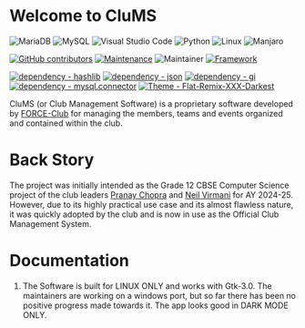 # Welcome to CluMS
![MariaDB](https://img.shields.io/badge/MariaDB-003545?style=for-the-badge&logo=mariadb&logoColor=white) ![MySQL](https://img.shields.io/badge/mysql-4479A1.svg?style=for-the-badge&logo=mysql&logoColor=white) ![Visual Studio Code](https://img.shields.io/badge/Visual%20Studio%20Code-0078d7.svg?style=for-the-badge&logo=visual-studio-code&logoColor=white) ![Python](https://img.shields.io/badge/python-3670A0?style=for-the-badge&logo=python&logoColor=ffdd54) ![Linux](https://img.shields.io/badge/Linux-FCC624?style=for-the-badge&logo=linux&logoColor=black) ![Manjaro](https://img.shields.io/badge/Manjaro-35BF5C?style=for-the-badge&logo=Manjaro&logoColor=white)

[![GitHub contributors](https://img.shields.io/github/contributors/Pranay-Chopra/CluMS)](https://GitHub.com/Pranay-Chopra/CluMS/graphs/contributors/) [![Maintenance](https://img.shields.io/badge/Maintained%3F-no-red.svg)](https://bitbucket.org/lbesson/ansi-colors) ![Maintainer](https://img.shields.io/badge/Maintainer-PranayChopra-blue)
[![Framework](https://img.shields.io/badge/Framework-GNOME/Gtk3.0-blue.svg?logo=gnome)](https://gtk.org/)

[![dependency - hashlib](https://img.shields.io/badge/dependency-hashlib-blue)](https://pypi.org/project/hashlib) [![dependency - json](https://img.shields.io/badge/dependency-json-blue)](https://pypi.org/project/json) [![dependency - gi](https://img.shields.io/badge/dependency-gi-blue)](https://pypi.org/project/gi) [![dependency - mysql.connector](https://img.shields.io/badge/dependency-mysql.connector-blue)](https://pypi.org/project/mysql.connector) [![Theme - Flat-Remix-XXX-Darkest](https://img.shields.io/badge/Theme-Flat--Remix--XXX--Darkest-191919?logo=gnome)](https://github.com/daniruiz/Flat-Remix-Gtk)

CluMS (or Club Management Software) is a proprietary software developed by [FORCE-Club](github.com/FORCE-Fest) for managing the members, teams and events organized and contained within the club.

# Back Story
The project was initially intended as the Grade 12 CBSE Computer Science project of the club leaders [Pranay Chopra](github.com/Pranay-Chopra) and [Neil Virmani](github.com/NVirCX) for AY 2024-25. However, due to its highly practical use case and its almost flawless nature, it was quickly adopted by the club and is now in use as the Official Club Management System.

# Documentation
1. The Software is built for LINUX ONLY and works with Gtk-3.0. The maintainers are working on a windows port, but so far there has been no positive progress made towards it. The app looks good in DARK MODE ONLY.

